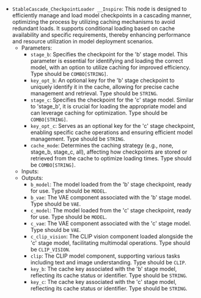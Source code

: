 - `StableCascade_CheckpointLoader __Inspire`: This node is designed to efficiently manage and load model checkpoints in a cascading manner, optimizing the process by utilizing caching mechanisms to avoid redundant loads. It supports conditional loading based on cache availability and specific requirements, thereby enhancing performance and resource utilization in model deployment scenarios.
    - Parameters:
        - `stage_b`: Specifies the checkpoint for the 'b' stage model. This parameter is essential for identifying and loading the correct model, with an option to utilize caching for improved efficiency. Type should be `COMBO[STRING]`.
        - `key_opt_b`: An optional key for the 'b' stage checkpoint to uniquely identify it in the cache, allowing for precise cache management and retrieval. Type should be `STRING`.
        - `stage_c`: Specifies the checkpoint for the 'c' stage model. Similar to 'stage_b', it is crucial for loading the appropriate model and can leverage caching for optimization. Type should be `COMBO[STRING]`.
        - `key_opt_c`: Serves as an optional key for the 'c' stage checkpoint, enabling specific cache operations and ensuring efficient model management. Type should be `STRING`.
        - `cache_mode`: Determines the caching strategy (e.g., none, stage_b, stage_c, all), affecting how checkpoints are stored or retrieved from the cache to optimize loading times. Type should be `COMBO[STRING]`.
    - Inputs:
    - Outputs:
        - `b_model`: The model loaded from the 'b' stage checkpoint, ready for use. Type should be `MODEL`.
        - `b_vae`: The VAE component associated with the 'b' stage model. Type should be `VAE`.
        - `c_model`: The model loaded from the 'c' stage checkpoint, ready for use. Type should be `MODEL`.
        - `c_vae`: The VAE component associated with the 'c' stage model. Type should be `VAE`.
        - `c_clip_vision`: The CLIP vision component loaded alongside the 'c' stage model, facilitating multimodal operations. Type should be `CLIP_VISION`.
        - `clip`: The CLIP model component, supporting various tasks including text and image understanding. Type should be `CLIP`.
        - `key_b`: The cache key associated with the 'b' stage model, reflecting its cache status or identifier. Type should be `STRING`.
        - `key_c`: The cache key associated with the 'c' stage model, reflecting its cache status or identifier. Type should be `STRING`.
